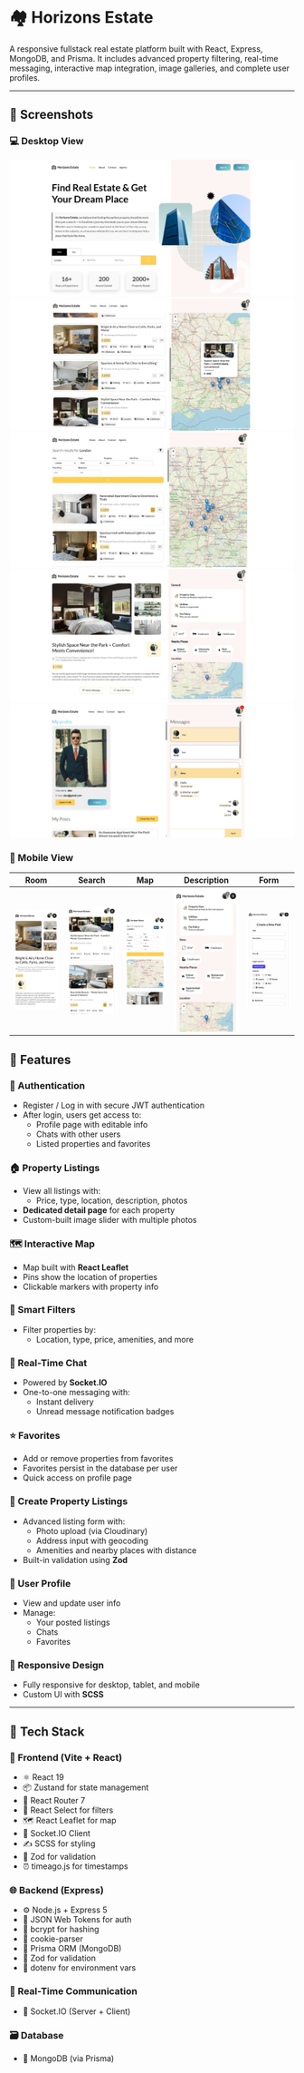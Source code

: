 # 🏘️ Horizons Estate

A responsive fullstack real estate platform built with React, Express, MongoDB, and Prisma. It includes advanced property filtering, real-time messaging, interactive map integration, image galleries, and complete user profiles.

---

## 📸 Screenshots

### 💻 Desktop View

![](./demo/screenshots/desktop/hero.jpg)
![](./demo/screenshots/desktop/search.jpg)
![](./demo/screenshots/desktop/map.jpg)
![](./demo/screenshots/desktop/room.jpg)
![](./demo/screenshots/desktop/chat.jpg)

### 📱 Mobile View

| Room                                    | Search                                    | Map                                    | Description                                    | Form                                    |
| --------------------------------------- | ----------------------------------------- | -------------------------------------- | ---------------------------------------------- | --------------------------------------- |
| ![](./demo/screenshots/mobile/room.jpg) | ![](./demo/screenshots/mobile/search.jpg) | ![](./demo/screenshots/mobile/map.jpg) | ![](./demo/screenshots/mobile/description.jpg) | ![](./demo/screenshots/mobile/form.jpg) |

## 🚀 Features

### 🔐 Authentication

- Register / Log in with secure JWT authentication
- After login, users get access to:
  - Profile page with editable info
  - Chats with other users
  - Listed properties and favorites

### 🏠 Property Listings

- View all listings with:
  - Price, type, location, description, photos
- **Dedicated detail page** for each property
- Custom-built image slider with multiple photos

### 🗺️ Interactive Map

- Map built with **React Leaflet**
- Pins show the location of properties
- Clickable markers with property info

### 🧠 Smart Filters

- Filter properties by:
  - Location, type, price, amenities, and more

### 💬 Real-Time Chat

- Powered by **Socket.IO**
- One-to-one messaging with:
  - Instant delivery
  - Unread message notification badges

### ⭐ Favorites

- Add or remove properties from favorites
- Favorites persist in the database per user
- Quick access on profile page

### 📸 Create Property Listings

- Advanced listing form with:
  - Photo upload (via Cloudinary)
  - Address input with geocoding
  - Amenities and nearby places with distance
- Built-in validation using **Zod**

### 👤 User Profile

- View and update user info
- Manage:
  - Your posted listings
  - Chats
  - Favorites

### 📱 Responsive Design

- Fully responsive for desktop, tablet, and mobile
- Custom UI with **SCSS**

---

## 🧰 Tech Stack

### 🧠 Frontend (Vite + React)

- ⚛️ React 19
- 📦 Zustand for state management
- 🧭 React Router 7
- 🎯 React Select for filters
- 🗺️ React Leaflet for map
- 💬 Socket.IO Client
- ✍️ SCSS for styling
- 🧪 Zod for validation
- ⏰ timeago.js for timestamps

### 🌐 Backend (Express)

- ⚙️ Node.js + Express 5
- 🔐 JSON Web Tokens for auth
- 🧂 bcrypt for hashing
- 📁 cookie-parser
- 🌱 Prisma ORM (MongoDB)
- 🧪 Zod for validation
- 🌳 dotenv for environment vars

### 💬 Real-Time Communication

- 📡 Socket.IO (Server + Client)

### 🗃️ Database

- 🍃 MongoDB (via Prisma)

